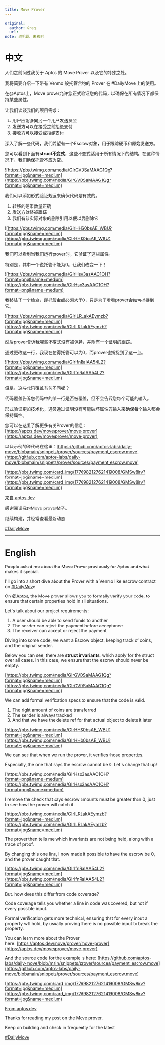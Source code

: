 ```yaml
---
title: Move Prover
---
```

```yaml
original: 
  author: Greg
  url: 
note: 纯机翻、未核对
```

# 中文

人们之前问过我关于 Aptos 的 Move Prover 以及它的特殊之处。

我将简要介绍一下带有 Venmo 般托管合约的 Prover 在 #DailyMove 上的使用。

在@Aptos上，Move prover允许您正式验证您的代码，以确保在所有情况下都保持某些属性。

让我们谈谈我们的项目需求：

1. 用户应能够向另一个用户发送资金
2. 发送方可以在接受之前拒绝支付
3. 接收方可以接受或拒绝支付

深入了解一些代码，我们希望有一个Escrow对象，用于跟踪硬币和原始发送方。

您可以看到下面有**struct不变式**，这些不变式适用于所有情况下的结构。在这种情况下，我们确保托管不应为空。

![https://pbs.twimg.com/media/GIrGVDSaMAAG1Qg?format=jpg&name=medium](https://pbs.twimg.com/media/GIrGVDSaMAAG1Qg?format=jpg&name=medium)

我们可以添加形式验证规范来确保代码是有效的。

1. 转移的硬币数量正确
2. 发送方始终被跟踪
3. 我们有该实际对象的删除引用以便以后删除它

![https://pbs.twimg.com/media/GIrHHS0bsAE_WBU?format=jpg&name=medium](https://pbs.twimg.com/media/GIrHHS0bsAE_WBU?format=jpg&name=medium)

我们可以看到当我们运行prover时，它验证了这些属性。

特别是，其中一个说托管不能为0。让我们改变一下！

![https://pbs.twimg.com/media/GIrHso3asAAC1OH?format=png&name=medium](https://pbs.twimg.com/media/GIrHso3asAAC1OH?format=png&name=medium)

我移除了一个检查，即托管金额必须大于0，只是为了看看prover会如何捕捉到它。

![https://pbs.twimg.com/media/GIrILRLakAEymzb?format=jpg&name=medium](https://pbs.twimg.com/media/GIrILRLakAEymzb?format=jpg&name=medium)

然后prover告诉我哪些不变式没有被保持，并附有一个证明的跟踪。

通过更改这一行，我现在使得托管可以为0，而prover也捕捉到了这一点。

![https://pbs.twimg.com/media/GIrIfnRaIAA54L2?format=jpg&name=medium](https://pbs.twimg.com/media/GIrIfnRaIAA54L2?format=jpg&name=medium)

但是，这与代码覆盖有何不同呢？

代码覆盖告诉您代码中的某一行是否被覆盖，但不会告诉您每个可能的输入。

形式验证更加技术化，通常通过证明没有可能破坏属性的输入来确保每个输入都会保持属性。

您可以在这里了解更多有关Prover的信息：[https://aptos.dev/move/prover/move-prover](https://aptos.dev/move/prover/move-prover)

以及示例的源代码在这里：[https://github.com/aptos-labs/daily-move/blob/main/snippets/prover/sources/payment_escrow.move](https://github.com/aptos-labs/daily-move/blob/main/snippets/prover/sources/payment_escrow.move)

[https://pbs.twimg.com/card_img/1776982127621419008/GMSw8irv?format=jpg&name=medium](https://pbs.twimg.com/card_img/1776982127621419008/GMSw8irv?format=jpg&name=medium)

[来自 aptos.dev](https://t.co/9aCln3CZ8t)

感谢阅读我的Move prover帖子。

继续构建，并经常查看最新动态

[#DailyMove](https://twitter.com/hashtag/DailyMove?src=hashtag_click)


---
# English

People asked me about the Move Prover previously for Aptos and what makes it special.

I'll go into a short dive about the Prover with a Venmo like escrow contract on [#DailyMov](https://twitter.com/hashtag/DailyMove?src=hashtag_click)e

On [@Aptos](https://twitter.com/Aptos), the Move prover allows you to formally verify your code, to ensure that certain properties hold in all situations.

Let's talk about our project requirements:

1. A user should be able to send funds to another
2. The sender can reject the payment before acceptance
3. The receiver can accept or reject the payment

Diving into some code, we want a Escrow object, keeping track of coins, and the original sender.

Below you can see, there are **struct invariants**, which apply for the struct over all cases. In this case, we ensure that the escrow should never be empty.

[https://pbs.twimg.com/media/GIrGVDSaMAAG1Qg?format=jpg&name=medium](https://pbs.twimg.com/media/GIrGVDSaMAAG1Qg?format=jpg&name=medium)

We can add formal verification specs to ensure that the code is valid.

1. The right amount of coins are transferred
2. The sender is always tracked
3. And that we have the delete ref for that actual object to delete it later

[https://pbs.twimg.com/media/GIrHHS0bsAE_WBU?format=jpg&name=medium](https://pbs.twimg.com/media/GIrHHS0bsAE_WBU?format=jpg&name=medium)

We can see that when we run the prover, it verifies those properties.

Especially, the one that says the escrow cannot be 0. Let's change that up!

[https://pbs.twimg.com/media/GIrHso3asAAC1OH?format=png&name=medium](https://pbs.twimg.com/media/GIrHso3asAAC1OH?format=png&name=medium)

I remove the check that says escrow amounts must be greater than 0, just to see how the prover will catch it.

[https://pbs.twimg.com/media/GIrILRLakAEymzb?format=jpg&name=medium](https://pbs.twimg.com/media/GIrILRLakAEymzb?format=jpg&name=medium)

The prover then tells me which invariants are not being held, along with a trace of proof.

By changing this one line, I now made it possible to have the escrow be 0, and the prover caught that.

[https://pbs.twimg.com/media/GIrIfnRaIAA54L2?format=jpg&name=medium](https://pbs.twimg.com/media/GIrIfnRaIAA54L2?format=jpg&name=medium)

But, how does this differ from code coverage?

Code coverage tells you whether a line in code was covered, but not if every possible input.

Formal verification gets more technical, ensuring that for every input a property will hold, by usually proving there is no possible input to break the property.

You can learn more about the Prover here: [](https://t.co/9aCln3CZ8t)[https://aptos.dev/move/prover/move-prover](https://aptos.dev/move/prover/move-prover)

And the source code for the example is here: [](https://t.co/fQdZ2VqlTI)[https://github.com/aptos-labs/daily-move/blob/main/snippets/prover/sources/payment_escrow.move](https://github.com/aptos-labs/daily-move/blob/main/snippets/prover/sources/payment_escrow.move)

[https://pbs.twimg.com/card_img/1776982127621419008/GMSw8irv?format=jpg&name=medium](https://pbs.twimg.com/card_img/1776982127621419008/GMSw8irv?format=jpg&name=medium)

[From aptos.dev](https://t.co/9aCln3CZ8t)

Thanks for reading my post on the Move prover.

Keep on building and check in frequently for the latest

[#DailyMove](https://twitter.com/hashtag/DailyMove?src=hashtag_click)

